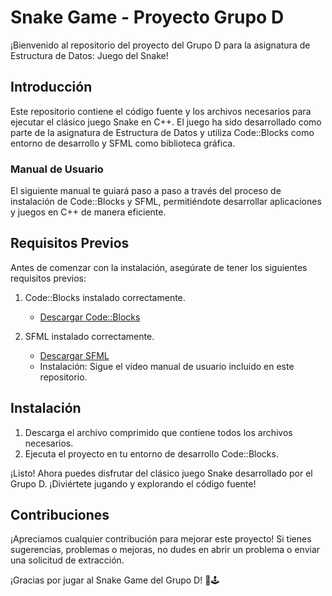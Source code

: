 # Snake Game - Proyecto Grupo D

¡Bienvenido al repositorio del proyecto del Grupo D para la asignatura de Estructura de Datos: Juego del Snake!

## Introducción

Este repositorio contiene el código fuente y los archivos necesarios para ejecutar el clásico juego Snake en C++. El juego ha sido desarrollado como parte de la asignatura de Estructura de Datos y utiliza Code::Blocks como entorno de desarrollo y SFML como biblioteca gráfica.

### Manual de Usuario

El siguiente manual te guiará paso a paso a través del proceso de instalación de Code::Blocks y SFML, permitiéndote desarrollar aplicaciones y juegos en C++ de manera eficiente.

## Requisitos Previos

Antes de comenzar con la instalación, asegúrate de tener los siguientes requisitos previos:

1. Code::Blocks instalado correctamente.
   - [Descargar Code::Blocks](https://www.codeblocks.org/downloads/)

2. SFML instalado correctamente.
   - [Descargar SFML](https://www.sfml-dev.org/download.php)
   - Instalación: Sigue el video manual de usuario incluido en este repositorio.

## Instalación

1. Descarga el archivo comprimido que contiene todos los archivos necesarios.
2. Ejecuta el proyecto en tu entorno de desarrollo Code::Blocks.

¡Listo! Ahora puedes disfrutar del clásico juego Snake desarrollado por el Grupo D. ¡Diviértete jugando y explorando el código fuente!

## Contribuciones

¡Apreciamos cualquier contribución para mejorar este proyecto! Si tienes sugerencias, problemas o mejoras, no dudes en abrir un problema o enviar una solicitud de extracción.

¡Gracias por jugar al Snake Game del Grupo D! 🐍🕹️
